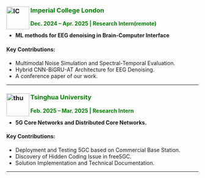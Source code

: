 ### <img src="https://p1.ssl.qhimg.com/dr/270_500_/t01e71ea95590b90884.jpg?size=300x300" alt="IC" align='left' width=60 /> <span style="color: green;">**Imperial College London**</span>
<span style="color: green;">**Dec. 2024 – Apr. 2025 | Research Intern(remote)**</span>  

- **ML methods for EEG denoising in Brain-Computer Interface**

#### Key Contributions:  
- Multimodal Noise Simulation and Spectral-Temporal Evaluation. 
- Hybrid CNN-BiGRU-AT Architecture for EEG Denoising.  
- A conference paper of our work. 

---

### <img src="https://th.bing.com/th/id/OIP.hhEziGgC3j30gTJups4TqgHaHX?w=170&h=180&c=7&r=0&o=5&dpr=2&pid=1.7" alt="thu" align='left' width=60 /> <span style="color: green;">**Tsinghua University**</span>  
<span style="color: green;">**Feb. 2025 – Mar. 2025 | Research Intern**</span>  

- **5G Core Networks and Distributed Core Networks.**

#### Key Contributions:  
- Deployment and Testing 5GC based on Commercial Base Station.
- Discovery of Hidden Coding Issue in free5GC.  
- Solution Implementation and Technical Documentation.  

---
